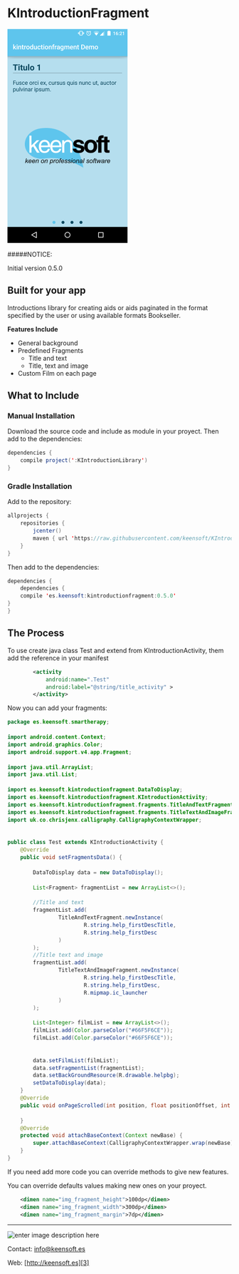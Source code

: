KIntroductionFragment
======================

![alt text](https://raw.githubusercontent.com/keensoft/KIntroductionFragment/master/Screenshot.png "ScreenShot")
    
#####NOTICE:

Initial version 0.5.0

## Built for your app

Introductions library for creating aids or aids paginated in the format specified by the user or using available formats Bookseller.

**Features Include**
* General background
* Predefined Fragments
  * Title and text
  * Title, text and image
* Custom Film on each page

## What to Include

### Manual Installation
Download the source code and include as module in your proyect. Then add to the dependencies:
```java
dependencies {
    compile project(':KIntroductionLibrary')
}
```

### Gradle Installation
Add to the repository:
```java
allprojects {
    repositories {
        jcenter()
        maven { url 'https://raw.githubusercontent.com/keensoft/KIntroductionFragment/master/sdk/' }
    }
}
```
Then add to the dependencies:
```java
dependencies {
    dependencies {
    compile 'es.keensoft:kintroductionfragment:0.5.0'
}
}
```




## The Process

To use create java class Test and extend from KIntroductionActivity, them add the reference in your manifest

```xml
        <activity
            android:name=".Test"
            android:label="@string/title_activity" >
        </activity>

```

Now you can add your fragments:
```java
package es.keensoft.smartherapy;

import android.content.Context;
import android.graphics.Color;
import android.support.v4.app.Fragment;

import java.util.ArrayList;
import java.util.List;

import es.keensoft.kintroductionfragment.DataToDisplay;
import es.keensoft.kintroductionfragment.KIntroductionActivity;
import es.keensoft.kintroductionfragment.fragments.TitleAndTextFragment;
import es.keensoft.kintroductionfragment.fragments.TitleTextAndImageFragment;
import uk.co.chrisjenx.calligraphy.CalligraphyContextWrapper;


public class Test extends KIntroductionActivity {
    @Override
    public void setFragmentsData() {

        DataToDisplay data = new DataToDisplay();

        List<Fragment> fragmentList = new ArrayList<>();

        //Title and text
        fragmentList.add(
                TitleAndTextFragment.newInstance(
                        R.string.help_firstDescTitle, 
                        R.string.help_firstDesc
                )
        );
        //Title text and image
        fragmentList.add(
                TitleTextAndImageFragment.newInstance(
                        R.string.help_firstDescTitle, 
                        R.string.help_firstDesc, 
                        R.mipmap.ic_launcher
                )
        );

        List<Integer> filmList = new ArrayList<>();
        filmList.add(Color.parseColor("#66F5F6CE"));
        filmList.add(Color.parseColor("#66F5F6CE"));


        data.setFilmList(filmList);
        data.setFragmentList(fragmentList);
        data.setBackGroundResource(R.drawable.helpbg);
        setDataToDisplay(data);
    }
    @Override
    public void onPageScrolled(int position, float positionOffset, int positionOffsetPixels) {

    }
    @Override
    protected void attachBaseContext(Context newBase) {
        super.attachBaseContext(CalligraphyContextWrapper.wrap(newBase));
    }
}

```
If you need add more code you can override methods to give new features.

You can override defaults values making new ones on your proyect.
```xml
    <dimen name="img_fragment_height">100dp</dimen>
    <dimen name="img_fragment_width">300dp</dimen>
    <dimen name="img_fragment_margin">7dp</dimen>
```


______
![enter image description here][1]

Contact: [info@keensoft.es][2]

Web: [http://keensoft.es][3]


[1]: http://www.keensoft.es/wp-content/uploads/2013/04/keensoft-logo1.png
[2]: info@keensoft.es
[3]: http://keensoft.es
